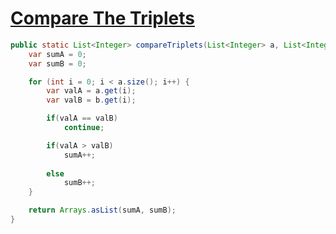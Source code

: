 # [Compare The Triplets](https://www.hackerrank.com/challenges/compare-the-triplets/problem)

```java
public static List<Integer> compareTriplets(List<Integer> a, List<Integer> b) {
    var sumA = 0;
    var sumB = 0;

    for (int i = 0; i < a.size(); i++) {
        var valA = a.get(i);
        var valB = b.get(i);

        if(valA == valB)
            continue;

        if(valA > valB)
            sumA++;
            
        else
            sumB++;
    }

    return Arrays.asList(sumA, sumB);
}
```